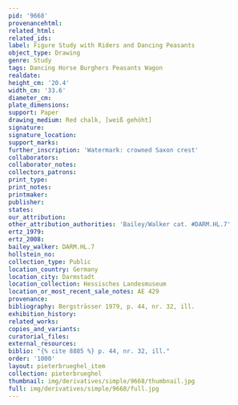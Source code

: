 ```yaml
---
pid: '9668'
provenancehtml:
related_html:
related_ids:
label: Figure Study with Riders and Dancing Peasants
object_type: Drawing
genre: Study
tags: Dancing Horse Burghers Peasants Wagon
realdate:
height_cm: '20.4'
width_cm: '33.6'
diameter_cm:
plate_dimensions:
support: Paper
drawing_medium: Red chalk, [weiß gehöht]
signature:
signature_location:
support_marks:
further_inscription: 'Watermark: crowned Saxon crest'
collaborators:
collaborator_notes:
collectors_patrons:
print_type:
print_notes:
printmaker:
publisher:
states:
our_attribution:
other_attribution_authorities: 'Bailey/Walker cat. #DARM.HL.7'
ertz_1979:
ertz_2008:
bailey_walker: DARM.HL.7
hollstein_no:
collection_type: Public
location_country: Germany
location_city: Darmstadt
location_collection: Hessisches Landesmuseum
location_or_most_recent_sale_notes: AE 429
provenance:
bibliography: Bergsträsser 1979, p. 44, nr. 32, ill.
exhibition_history:
related_works:
copies_and_variants:
curatorial_files:
external_resources:
biblio: "{% cite 8885 %} p. 44, nr. 32, ill."
order: '1000'
layout: pieterbrueghel_item
collection: pieterbrueghel
thumbnail: img/derivatives/simple/9668/thumbnail.jpg
full: img/derivatives/simple/9668/full.jpg
---
```

